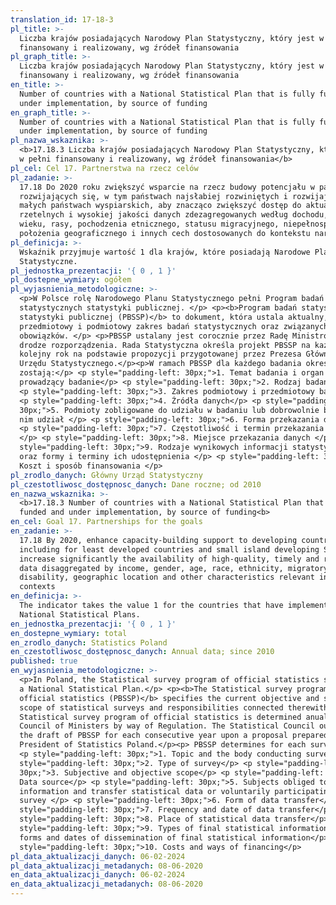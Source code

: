 ```yaml
---
translation_id: 17-18-3
pl_title: >-
  Liczba krajów posiadających Narodowy Plan Statystyczny, który jest w pełni
  finansowany i realizowany, wg źródeł finansowania
pl_graph_title: >-
  Liczba krajów posiadających Narodowy Plan Statystyczny, który jest w pełni
  finansowany i realizowany, wg źródeł finansowania
en_title: >-
  Number of countries with a National Statistical Plan that is fully funded and
  under implementation, by source of funding
en_graph_title: >-
  Number of countries with a National Statistical Plan that is fully funded and
  under implementation, by source of funding
pl_nazwa_wskaznika: >-
  <b>17.18.3 Liczba krajów posiadających Narodowy Plan Statystyczny, który jest
  w pełni finansowany i realizowany, wg źródeł finansowania</b>
pl_cel: Cel 17. Partnerstwa na rzecz celów
pl_zadanie: >-
  17.18 Do 2020 roku zwiększyć wsparcie na rzecz budowy potencjału w państwach
  rozwijających się, w tym państwach najsłabiej rozwiniętych i rozwijających się
  małych państwach wyspiarskich, aby znacząco zwiększyć dostęp do aktualnych,
  rzetelnych i wysokiej jakości danych zdezagregowanych według dochodu, płci,
  wieku, rasy, pochodzenia etnicznego, statusu migracyjnego, niepełnosprawności,
  położenia geograficznego i innych cech dostosowanych do kontekstu narodowego
pl_definicja: >-
  Wskaźnik przyjmuje wartość 1 dla krajów, które posiadają Narodowe Plany
  Statystyczne.
pl_jednostka_prezentacji: '{ 0 , 1 }'
pl_dostepne_wymiary: ogółem
pl_wyjasnienia_metodologiczne: >-
  <p>W Polsce rolę Narodowego Planu Statystycznego pełni Program badań
  statystycznych statystyki publicznej. </p> <p><b>Program badań statystycznych
  statystyki publicznej (PBSSP)</b> to dokument, która ustala aktualny,
  przedmiotowy i podmiotowy zakres badań statystycznych oraz związanych z nimi
  obowiązków. </p> <p>PBSSP ustalany jest corocznie przez Radę Ministrów w
  drodze rozporządzenia. Rada Statystyczna określa projekt PBSSP na każdy
  kolejny rok na podstawie propozycji przygotowanej przez Prezesa Głównego
  Urzędu Statystycznego.</p><p>W ramach PBSSP dla każdego badania określone
  zostają:</p> <p style="padding-left: 30px;">1. Temat badania i organ
  prowadzący badanie</p> <p style="padding-left: 30px;">2. Rodzaj badania </p>
  <p style="padding-left: 30px;">3. Zakres podmiotowy i przedmiotowy badania</p>
  <p style="padding-left: 30px;">4. Źródła danych</p> <p style="padding-left:
  30px;">5. Podmioty zobligowane do udziału w badaniu lub dobrowolnie biorące w
  nim udział </p> <p style="padding-left: 30px;">6. Forma przekazania danych</p>
  <p style="padding-left: 30px;">7. Częstotliwość i termin przekazania danych
  </p> <p style="padding-left: 30px;">8. Miejsce przekazania danych </p> <p
  style="padding-left: 30px;">9. Rodzaje wynikowych informacji statystycznych
  oraz formy i terminy ich udostępnienia </p> <p style="padding-left: 30px;">10.
  Koszt i sposób finansowania </p>
pl_zrodlo_danych: Główny Urząd Statystyczny
pl_czestotliwosc_dostępnosc_danych: Dane roczne; od 2010
en_nazwa_wskaznika: >-
  <b>17.18.3 Number of countries with a National Statistical Plan that is fully
  funded and under implementation, by source of funding<b>
en_cel: Goal 17. Partnerships for the goals
en_zadanie: >-
  17.18 By 2020, enhance capacity-building support to developing countries,
  including for least developed countries and small island developing States, to
  increase significantly the availability of high-quality, timely and reliable
  data disaggregated by income, gender, age, race, ethnicity, migratory status,
  disability, geographic location and other characteristics relevant in national
  contexts
en_definicja: >-
  The indicator takes the value 1 for the countries that have implemented
  National Statistical Plans.
en_jednostka_prezentacji: '{ 0 , 1 }'
en_dostepne_wymiary: total
en_zrodlo_danych: Statistics Poland
en_czestotliwosc_dostępnosc_danych: Annual data; since 2010
published: true
en_wyjasnienia_metodologiczne: >-
  <p>In Poland, the Statistical survey program of official statistics serves as
  a National Statistical Plan.</p> <p><b>The Statistical survey program of
  official statistics (PBSSP)</b> specifies the current objective and subjective
  scope of statistical surveys and responsibilities connected therewith. The
  Statistical survey program of official statistics is determined anually by the
  Council of Ministers by way of Regulation. The Statistical Council outlines
  the draft of PBSSP for each consecutive year upon a proposal prepared by the
  President of Statistics Poland.</p><p> PBSSP determines for each survey:</p>
  <p style="padding-left: 30px;">1. Topic and the body conducting survey</p> <p
  style="padding-left: 30px;">2. Type of survey</p> <p style="padding-left:
  30px;">3. Subjective and objective scope</p> <p style="padding-left: 30px;">4.
  Data source</p> <p style="padding-left: 30px;">5. Subjects obliged to provide
  information and transfer statistical data or voluntarily participating in
  survey </p> <p style="padding-left: 30px;">6. Form of data transfer</p> <p
  style="padding-left: 30px;">7. Frequency and date of data transfer</p> <p
  style="padding-left: 30px;">8. Place of statistical data transfer</p> <p
  style="padding-left: 30px;">9. Types of final statistical information and
  forms and dates of dissemination of final statistical information</p> <p
  style="padding-left: 30px;">10. Costs and ways of financing</p>
pl_data_aktualizacji_danych: 06-02-2024
pl_data_aktualizacji_metadanych: 08-06-2020
en_data_aktualizacji_danych: 06-02-2024
en_data_aktualizacji_metadanych: 08-06-2020
---
```

